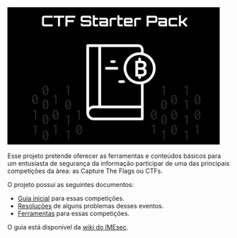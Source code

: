 
<img src="logo.png" width="480">

Esse projeto pretende oferecer as ferramentas e conteúdos básicos para um entusiasta de segurança da informação participar de uma das principais competições da àrea: as Capture The Flags ou CTFs.

O projeto possui as seguintes documentos:

- [Guia inicial](guides/summary.md) para essas competições.
- [Resoluções](https://github.com/AndrewIjano/ctf-starter-pack/tree/master/write-ups) de alguns problemas desses eventos.
- [Ferramentas](tools/README.md) para essas competições.

O guia está disponível da [wiki do IMEsec](https://wiki.imesec.ime.usp.br/).

